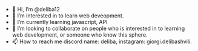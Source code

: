 - 👋 Hi, I’m @deliba12
- 👀 I’m interested in to learn web deveopment.
- 🌱 I’m currently learning javascript, API
- 💞️ I’m looking to collaborate on people who is interested in to learning web development, or someone who know this sphere.
- 📫 How to reach me discord name: deliba, instagram: giorgi.delibashvili.

<!---
deliba12/deliba12 is a ✨ special ✨ repository because its `README.md` (this file) appears on your GitHub profile.
You can click the Preview link to take a look at your changes.
--->
